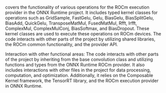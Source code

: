 covers the functionality of various operations for the ROCm execution provider in the ONNX Runtime project. It includes typed kernel classes for operations such as GridSample, FastGelu, Gelu, BiasGelu, BiasSplitGelu, BiasAdd, QuickGelu, TransposeMatMul, FusedMatMul, Rfft, Irfft, ComplexMul, ComplexMulConj, BiasSoftmax, and BiasDropout. These kernel classes are used to execute these operations on ROCm devices. The code interacts with other parts of the project by utilizing shared libraries, the ROCm common functionality, and the provider API.

Interaction with other functional areas:
The code interacts with other parts of the project by inheriting from the base convolution class and utilizing functions and types from the ONNX Runtime ROCm provider. It also includes interactions with other files in the project for data processing, computation, and optimization. Additionally, it relies on the Composable Kernel framework, the TensorRT library, and the ROCm execution provider in ONNX Runtime.